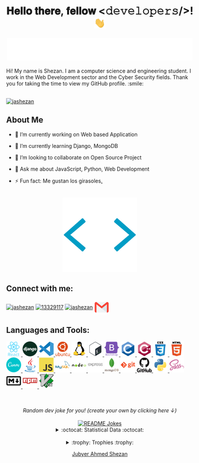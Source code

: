 <div align="center">
<h1> 𝐇𝐞𝐥𝐥𝐨 𝐭𝐡𝐞𝐫𝐞, 𝐟𝐞𝐥𝐥𝐨𝐰 <𝚍𝚎𝚟𝚎𝚕𝚘𝚙𝚎𝚛𝚜/>! <img src="https://raw.githubusercontent.com/jashezan/jashezan/main/src/gif/Hi.gif" width="30"></h1>
</div>

<div align="center">
<img src="https://raw.githubusercontent.com/jashezan/jashezan/main/src/svg/welcome-message.svg" alt="Welcome!" width="500"/>
</div>

<br>

<div size='20px'> Hi! My name is Shezan. I am a computer science and engineering student. I work in the Web Development sector and the Cyber Security fields. Thank you for taking the time to view my GitHub profile. :smile: 
</div>
<br>

<p align="left"> <a href="https://twitter.com/jashezan" target="blank"><img src="https://img.shields.io/twitter/follow/jashezan?logo=twitter&style=for-the-badge" alt="jashezan" /></a> </p>

<h2> About Me </h2>

- 🔭 I’m currently working on Web based Application
- 🌱 I’m currently learning Django, MongoDB
- 👯 I’m looking to collaborate on Open Source Project
- 💬 Ask me about JavaScript, Python, Web Development

- ⚡ Fun fact: Me gustan los girasoles[.](https://translate.google.com/?sl=auto&tl=en&text=me%20gustan%20los%20girasoles&op=translate&hl=en)

<br> 
<div align="center" width="50">

<img src="https://raw.githubusercontent.com/jashezan/jashezan/main/src/gif/dev-sign.gif" alt="dev-sign" width="200"/>

<h2 align="left">Connect with me:</h2>
<p align="left">
<a href="https://twitter.com/jashezan" target="blank"><img align="center" src="https://raw.githubusercontent.com/rahuldkjain/github-profile-readme-generator/master/src/images/icons/Social/twitter.svg" alt="jashezan" height="30" width="40" /></a>
<a href="https://stackoverflow.com/users/13329117" target="blank"><img align="center" src="https://raw.githubusercontent.com/rahuldkjain/github-profile-readme-generator/master/src/images/icons/Social/stack-overflow.svg" alt="13329117" height="30" width="40" /></a>
<a href="https://www.hackerrank.com/jashezan" target="blank"><img align="center" src="https://raw.githubusercontent.com/rahuldkjain/github-profile-readme-generator/master/src/images/icons/Social/hackerrank.svg" alt="jashezan" height="30" width="40" /></a>
<a href="mailto:jashezan@gmail.com" target="blank"><img align="center" src="https://raw.githubusercontent.com/jashezan/jashezan/main/src/images/gmail.webp"  alt="jashezan" height="40" width="40"></a>
</p>

<h2 align="left">Languages and Tools:</h2>
<p align="left">
<a href="https://reactjs.org/" target="_blank" rel="noreferrer"> <img
      src="https://raw.githubusercontent.com/devicons/devicon/master/icons/react/react-original-wordmark.svg"
      alt="react" width="40" height="40" /> </a>
<a href="https://www.djangoproject.com/" target="_blank" rel="noreferrer">
    <img src="https://raw.githubusercontent.com/jashezan/jashezan/main/src/svg/django.svg" alt="Django" width="40" height="40" />
  </a> 
<a href="https://code.visualstudio.com/" target="_blank" rel="noreferrer">
    <img src="https://raw.githubusercontent.com/devicons/devicon/master/icons/vscode/vscode-original.svg" alt="VScode" width="40" height="40" />
  </a> 
<a href="https://ubuntu.com/" target="_blank" rel="noreferrer">
    <img src="https://raw.githubusercontent.com/devicons/devicon/master/icons/ubuntu/ubuntu-plain-wordmark.svg" alt="Ubuntu" width="40" height="40" />
  </a> 
<a href="https://www.linux.org" target="_blank" rel="noreferrer"> <img
      src="https://raw.githubusercontent.com/devicons/devicon/master/icons/linux/linux-original.svg"
      alt="linux" width="40" height="40" /> </a>
 <a href="https://www.gnu.org/software/bash/" target="_blank" rel="noreferrer"> <img
      src="https://raw.githubusercontent.com/devicons/devicon/master/icons/bash/bash-original.svg"
      alt="bash" width="40" height="40" /> </a>
<a href="https://getbootstrap.com" target="_blank" rel="noreferrer">
    <img src="https://raw.githubusercontent.com/devicons/devicon/master/icons/bootstrap/bootstrap-plain-wordmark.svg"
      alt="bootstrap" width="40" height="40" /> </a>
<a href="https://www.cprogramming.com/" target="_blank"
    rel="noreferrer"> <img src="https://raw.githubusercontent.com/devicons/devicon/master/icons/c/c-original.svg"
      alt="c" width="40" height="40" /> </a> 
<a href="https://www.w3schools.com/cpp/" target="_blank" rel="noreferrer">
    <img src="https://raw.githubusercontent.com/devicons/devicon/master/icons/cplusplus/cplusplus-original.svg"
      alt="cplusplus" width="40" height="40" /> </a> 
<a href="https://www.w3schools.com/css/" target="_blank"
    rel="noreferrer"> <img
      src="https://raw.githubusercontent.com/devicons/devicon/master/icons/css3/css3-original-wordmark.svg" alt="css3"
      width="40" height="40" /> </a> 
<a href="https://www.w3.org/html/" target="_blank" rel="noreferrer"> <img
      src="https://raw.githubusercontent.com/devicons/devicon/master/icons/html5/html5-original-wordmark.svg"
      alt="html5" width="40" height="40" /> </a> 
<a href="https://www.canva.com"
    target="_blank" rel="noreferrer"> <img
      src="https://raw.githubusercontent.com/devicons/devicon/master/icons/canva/canva-original.svg" alt="canva" width="40"
      height="40" /> </a> 
<a href="https://www.java.com" target="_blank" rel="noreferrer"> <img
      src="https://raw.githubusercontent.com/devicons/devicon/master/icons/java/java-original.svg" alt="java" width="40"
      height="40" /> </a> 
<a href="https://developer.mozilla.org/en-US/docs/Web/JavaScript" target="_blank"
    rel="noreferrer"> <img
      src="https://raw.githubusercontent.com/devicons/devicon/master/icons/javascript/javascript-original.svg"
      alt="javascript" width="40" height="40" /> </a> 
<a href="https://www.mysql.com/" target="_blank" rel="noreferrer"> <img
      src="https://raw.githubusercontent.com/devicons/devicon/master/icons/mysql/mysql-original-wordmark.svg"
      alt="mysql" width="40" height="40" /> </a> 
<a href="https://nodejs.org" target="_blank" rel="noreferrer"> <img
      src="https://raw.githubusercontent.com/devicons/devicon/master/icons/nodejs/nodejs-original-wordmark.svg"
      alt="nodejs" width="40" height="40" /> </a> 
<a href="https://expressjs.com/" target="_blank" rel="noreferrer">
    <img
      src="https://raw.githubusercontent.com/devicons/devicon/master/icons/express/express-original-wordmark.svg"
      alt="express" width="40" height="40" /> </a>
<a href="https://www.mongodb.com/" target="_blank" rel="noreferrer">
    <img
      src="https://raw.githubusercontent.com/devicons/devicon/master/icons/mongodb/mongodb-original-wordmark.svg"
      alt="mongodb" width="40" height="40" /> </a>
<a href="https://git-scm.com/" target="_blank"    rel="noreferrer"> <img
      src="https://raw.githubusercontent.com/devicons/devicon/master/icons/git/git-plain-wordmark.svg" alt="Git"
      width="40" height="40" /> </a>
<a href="https://github.com/" target="_blank"    rel="noreferrer"> <img
      src="https://raw.githubusercontent.com/devicons/devicon/master/icons/github/github-original-wordmark.svg" alt="Github"
      width="40" height="40" /> </a>
<a href="https://www.python.org" target="_blank" rel="noreferrer"> <img
      src="https://raw.githubusercontent.com/devicons/devicon/master/icons/python/python-original.svg" alt="python"
      width="40" height="40" /> </a> 
<a href="https://sass-lang.com" target="_blank" rel="noreferrer"> <img
      src="https://raw.githubusercontent.com/devicons/devicon/master/icons/sass/sass-original.svg" alt="sass" width="40"
      height="40" /> </a> 
<a href="https://www.markdownguide.org/" target="_blank" rel="noreferrer"> <img
      src="https://raw.githubusercontent.com/devicons/devicon/master/icons/markdown/markdown-original.svg" alt="Markdown" width="40"
      height="40" /> </a> 
<a href="https://www.npmjs.com/" target="_blank" rel="noreferrer"> <img
      src="https://raw.githubusercontent.com/devicons/devicon/master/icons/npm/npm-original-wordmark.svg" alt="NPM" width="40"
      height="40" /> </a> 
<a href="https://www.vim.org/" target="_blank" rel="noreferrer"> <img
      src="https://raw.githubusercontent.com/devicons/devicon/master/icons/vim/vim-original.svg" alt="Vim" width="40"
      height="40" /> </a> 
      
</p>

<br>
</br>
<i>Random dev joke for you! (create your own by clicking here ↓)</i> <br><br>
<a href="https://readme-jokes.vercel.app"><img align="center" src="https://readme-jokes.vercel.app/api" alt="README Jokes"></a>

<br>

<details>
<summary align="center">:octocat: Statistical Data :octocat:</summary>
<p><img align="center"
    src="https://github-readme-stats.vercel.app/api/top-langs/?username=jashezan&count_private=true&theme=algolia&bg_color=0,000000,130F40&layout=compact&border_radius=8&langs_count=20&hide=hack,swift,kotlin,objective-c"
    alt="jashezan" 
    /></p>

<br>

<p>&nbsp;<img align="center" src="https://github-readme-stats.vercel.app/api?username=jashezan&count_private=true&show_icons=true&custom_title=Github&theme=algolia&bg_color=0,000000,130F40&layout=compact&border_radius=8"
    alt="jashezan" /></p>

<br>

<p><img align="center" src="https://github-readme-streak-stats.herokuapp.com/?user=jashezan&count_private=true&show_icons=true&theme=algolia&bg_color=0,000000,130F40&layout=compact&border_radius=8&date_format=M%20j%5B%2C%20Y%5D" alt="jashezan" /></p>

</details>

<br>

<details>
<summary align="center">:trophy: Trophies :trophy:</summary>
<p align="center"> <a href="https://github.com/ryo-ma/github-profile-trophy"><img src="https://github-profile-trophy.vercel.app/?username=jashezan&amp;theme=dracula" alt="jashezan" /></a> </p>
</details>

[Jubyer Ahmed Shezan](https://github.com/jashezan)
